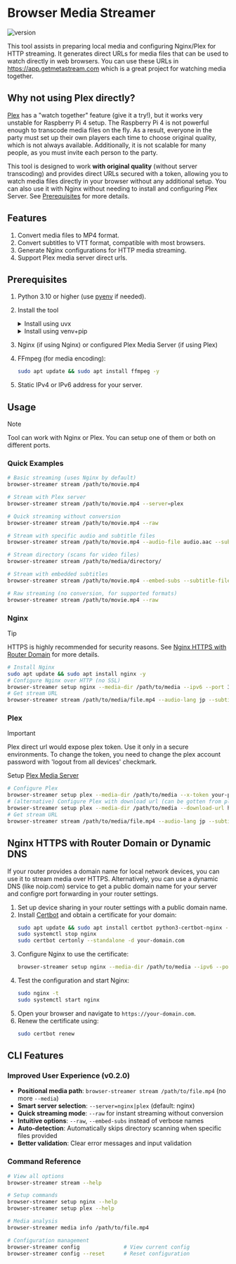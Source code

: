 # Browser Media Streamer

![version](https://img.shields.io/badge/version-v0.2.0-blue.svg)

This tool assists in preparing local media and configuring Nginx/Plex for HTTP streaming.
It generates direct URLs for media files that can be used to watch directly in web browsers.
You can use these URLs in https://app.getmetastream.com which is a great project for watching media together.

## Why not using Plex directly?

[Plex](https://plex.tv) has a "watch together" feature (give it a try!), but it works very unstable for Raspberry Pi 4 setup. The Raspberry Pi 4 is not powerful enough to transcode media files on the fly. As a result, everyone in the party must set up their own players each time to choose original quality, which is not always available. Additionally, it is not scalable for many people, as you must invite each person to the party.

This tool is designed to work **with original quality** (without server transcoding) and provides direct URLs secured with a token, allowing you to watch media files directly in your browser without any additional setup. You can also use it with Nginx without needing to install and configuring Plex Server. See [Prerequisites](#prerequisites) for more details.

## Features

1. Convert media files to MP4 format.
2. Convert subtitles to VTT format, compatible with most browsers.
3. Generate Nginx configurations for HTTP media streaming.
4. Support Plex media server direct urls.

## Prerequisites

1. Python 3.10 or higher (use [pyenv](https://github.com/pyenv/pyenv) if needed).
2. Install the tool

   <details><summary>Install using uvx</summary>

   ```bash
   uvx --from git+ssh://git@github.com/solesensei/browser_stream.git@v0.2.0 browser-streamer --help
   # or install persistently
   uv tool install git+ssh://git@github.com/solesensei/browser_stream.git@v0.2.0
   ```

   </details>

   <details><summary>Install using venv+pip</summary>


    ```bash
    # Create a virtual environment and install dependencies
    python -m venv venv && source venv/bin/activate
    pip install -I git+ssh://git@github.com/solesensei/browser_stream.git@v0.2.0
    # or
    git clone git@github.com:solesensei/browser_stream.git
    pip install browser_stream/
    ```

    </details>
3. Nginx (if using Nginx) or configured Plex Media Server (if using Plex)
4. FFmpeg (for media encoding):
    ```bash
    sudo apt update && sudo apt install ffmpeg -y
    ```


5. Static IPv4 or IPv6 address for your server.

## Usage

> [!NOTE]
> Tool can work with Nginx or Plex. You can setup one of them or both on different ports.

### Quick Examples

```bash
# Basic streaming (uses Nginx by default)
browser-streamer stream /path/to/movie.mp4

# Stream with Plex server
browser-streamer stream /path/to/movie.mp4 --server=plex

# Quick streaming without conversion
browser-streamer stream /path/to/movie.mp4 --raw

# Stream with specific audio and subtitle files
browser-streamer stream /path/to/movie.mp4 --audio-file audio.aac --subtitle-file subs.srt

# Stream directory (scans for video files)
browser-streamer stream /path/to/media/directory/

# Stream with embedded subtitles
browser-streamer stream /path/to/movie.mp4 --embed-subs --subtitle-file subs.srt

# Raw streaming (no conversion, for supported formats)
browser-streamer stream /path/to/movie.mp4 --raw
```

### Nginx

> [!TIP]
> HTTPS is highly recommended for security reasons. See [Nginx HTTPS with Router Domain](#nginx-https-with-router-domain) for more details.

```bash
# Install Nginx
sudo apt update && sudo apt install nginx -y
# Configure Nginx over HTTP (no SSL)
browser-streamer setup nginx --media-dir /path/to/media --ipv6 --port 32000 
# Get stream URL
browser-streamer stream /path/to/media/file.mp4 --audio-lang jp --subtitle-lang en
```

### Plex

> [!IMPORTANT]
> Plex direct url would expose plex token. Use it only in a secure environments. To change the token, you need to change the plex account password with 'logout from all devices' checkmark.

Setup [Plex Media Server](https://plex.tv)

```bash
# Configure Plex
browser-streamer setup plex --media-dir /path/to/media --x-token your-plex-token --server-id your-plex-server-id
# (alternative) Configure Plex with download url (can be gotten from plex web player)
browser-streamer setup plex --media-dir /path/to/media --download-url https://ip-address.plex.direct:32400/library/parts/your-part-id/file.mp4?X-Plex-Token=your-plex-token
# Get stream URL
browser-streamer stream /path/to/media/file.mp4 --audio-lang jp --subtitle-lang en --server=plex
```

## Nginx HTTPS with Router Domain or Dynamic DNS

If your router provides a domain name for local network devices, you can use it to stream media over HTTPS.
Alternatively, you can use a dynamic DNS (like noip.com) service to get a public domain name for your server and configre port forwarding in your router settings.

1. Set up device sharing in your router settings with a public domain name.
2. Install [Certbot](https://certbot.eff.org/) and obtain a certificate for your domain:
    ```bash
    sudo apt update && sudo apt install certbot python3-certbot-nginx -y
    sudo systemctl stop nginx
    sudo certbot certonly --standalone -d your-domain.com
    ```
3. Configure Nginx to use the certificate:
    ```bash
    browser-streamer setup nginx --media-dir /path/to/media --ipv6 --port 32000 --domain your-domain.com --ssl
    ```
4. Test the configuration and start Nginx:
    ```bash
    sudo nginx -t
    sudo systemctl start nginx
    ```
5. Open your browser and navigate to `https://your-domain.com`.
6. Renew the certificate using:
    ```bash
    sudo certbot renew
    ```

## CLI Features

### Improved User Experience (v0.2.0)

- **Positional media path**: `browser-streamer stream /path/to/file.mp4` (no more `--media`)
- **Smart server selection**: `--server=nginx|plex` (default: nginx)
- **Quick streaming mode**: `--raw` for instant streaming without conversion
- **Intuitive options**: `--raw`, `--embed-subs` instead of verbose names
- **Auto-detection**: Automatically skips directory scanning when specific files provided
- **Better validation**: Clear error messages and input validation

### Command Reference

```bash
# View all options
browser-streamer stream --help

# Setup commands
browser-streamer setup nginx --help
browser-streamer setup plex --help

# Media analysis
browser-streamer media info /path/to/file.mp4

# Configuration management
browser-streamer config              # View current config
browser-streamer config --reset      # Reset configuration
```
